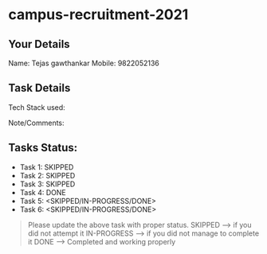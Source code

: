 # campus-recruitment-2021
## Your Details

Name: Tejas gawthankar
Mobile: 9822052136

## Task Details

Tech Stack used:
<details-of-tech-stack-used>

Note/Comments:
<any-other-information-you-need-to-add>

## Tasks Status:

- Task 1: SKIPPED
- Task 2: SKIPPED
- Task 3: SKIPPED
- Task 4: DONE
- Task 5: <SKIPPED/IN-PROGRESS/DONE>
- Task 6: <SKIPPED/IN-PROGRESS/DONE>

> Please update the above task with proper status.
> SKIPPED --> if you did not attempt it
> IN-PROGRESS --> if you did not manage to complete it
> DONE --> Completed and working properly
